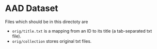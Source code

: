 AAD Dataset
========

Files which should be in this directoty are

- `orig/title.txt` is a mapping from an ID to its title (a tab-separated txt file).
- `orig/collection` stores original txt files.
